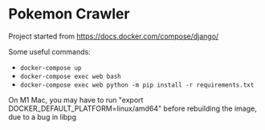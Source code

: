 # Pokemon Crawler

Project started from https://docs.docker.com/compose/django/

Some useful commands:

* `docker-compose up`
* `docker-compose exec web bash`
* `docker-compose exec web python -m pip install -r requirements.txt`

On M1 Mac, you may have to run "export DOCKER_DEFAULT_PLATFORM=linux/amd64" before rebuilding the image, due to a bug in libpg